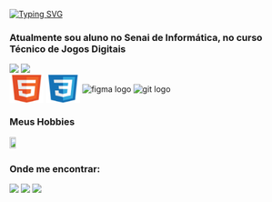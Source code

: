 
<a href="https://git.io/typing-svg"><img src="https://readme-typing-svg.demolab.com?font=fredoka&weight=500&size=28&pause=1000&color=1CF7E9&center=verdadeiro&vCenter=verdadeiro&repeat=verdadeiro&random=falso&width=435&lines=Oi%2C+me+chamo+Nicolas+Martins;Bem+vindo+ao+meu+perfil!!" alt="Typing SVG" /></a>

### Atualmente sou aluno no Senai de Informática, no curso Técnico de Jogos Digitais 

<div>
  <img height="180em" src="https://github-readme-stats.vercel.app/api?username=nclsmrts&show_icons=true&theme=dark&include_all_commits=true&count_private=true"/>
  <img height="180em" src="https://github-readme-stats.vercel.app/api/top-langs/?username=nclsmrts&layout=compact&langs_count=7&theme=dark"/>
</div>
<div>
  <img align="center" alt="Nicolas-HTML" height="50" width="60" src="https://raw.githubusercontent.com/devicons/devicon/master/icons/html5/html5-original.svg">
  <img align="center" alt="Nicolas-CSS" height="50" width="60" src="https://raw.githubusercontent.com/devicons/devicon/master/icons/css3/css3-original.svg">
  <img align="center"  alt="figma logo" height="50" width="60" src="https://cdn.jsdelivr.net/gh/devicons/devicon/icons/figma/figma-original.svg"/>
  <img align="center"  alt="git logo" height="50" width="60" src="https://cdn.simpleicons.org/git/F05032"/>
</div>

### Meus Hobbies

<div>
  <img width="15%" height="15%" margin="30px" src="https://upload.wikimedia.org/wikipedia/commons/thumb/5/55/Overwatch_circle_logo.svg/900px-Overwatch_circle_logo.svg.png"/>
</div>

### Onde me encontrar:
<div>
  <a href="" target="_blank"><img src="https://img.shields.io/badge/Discord-7289DA?style=for-the-badge&logo=discord&logoColor=white" target="_blank"></a> 
  <a href = "mailto:nicolasisabela1412@gmail.com"><img src="https://img.shields.io/badge/Gmail-D14836?style=for-the-badge&logo=gmail&logoColor=white" target="_blank"></a>
  <a href="https://www.linkedin.com/in/nicolas-martins-b133672b6/" target="_blank"><img src="https://img.shields.io/badge/-LinkedIn-%230077B5?style=for-the-badge&logo=linkedin&logoColor=white" target="_blank"></a>
</div>
